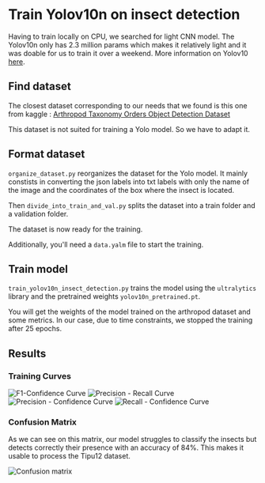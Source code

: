 # Train Yolov10n on insect detection

Having to train locally on CPU, we searched for light CNN model. The Yolov10n only has 2.3 million params which makes it relatively light and it was doable for us to train it over a weekend. More information on Yolov10 [here](https://docs.ultralytics.com/models/yolov10/).  

## Find dataset
The closest dataset corresponding to our needs that we found is this one from kaggle : [Arthropod Taxonomy Orders Object Detection Dataset](https://www.kaggle.com/datasets/mistag/arthropod-taxonomy-orders-object-detection-dataset/code)

This dataset is not suited for training a Yolo model. So we have to adapt it.

## Format dataset

```organize_dataset.py``` reorganizes the dataset for the Yolo model. It mainly constists in converting the json labels into txt labels with only the name of the image and the coordinates of the box where the insect is located.

Then ```divide_into_train_and_val.py``` splits the dataset into a train folder and a validation folder.

The dataset is now ready for the training.

Additionally, you'll need a ```data.yalm``` file to start the training.


## Train model

```train_yolov10n_insect_detection.py``` trains the model using the ```ultralytics``` library and the pretrained weights ```yolov10n_pretrained.pt```.

You will get the weights of the model trained on the arthropod dataset and some metrics. In our case, due to time constraints, we stopped the training after 25 epochs. 


## Results

### Training Curves

![F1-Confidence Curve](./metrics/F1_curve.png "F1-Confidence Curve")
![Precision - Recall Curve](./metrics/PR_curve.png "Precision - Recall Curve")
![Precision - Confidence Curve](./metrics/P_curve.png "Precision - Confidence Curve")
![Recall - Confidence Curve](./metrics/R_curve.png "Recall - Confidence Curve")

### Confusion Matrix

As we can see on this matrix, our model struggles to classify the insects but detects correctly their presence with an accuracy of 84%. This makes it usable to process the Tipu12 dataset.

![Confusion matrix](./metrics/confusion_matrix_normalized.png "Confusion matrix")
